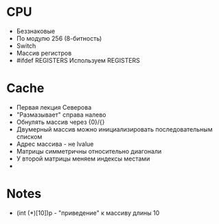 # CPU

* Беззнаковые
* По модулю 256 (8-битность)
* Switch
* Массив регистров
* #ifdef REGISTERS
Используем REGISTERS

# Cache

* Первая лекция Северова
* "Размазывает" справа налево
* Обнулять массив через {0}/{}
* Двумерный массив можно инициализировать последовательным списком
* Адрес массива - не lvalue
* Матрицы симметричны относительно диагонали
* У второй матрицы меняем индексы местами
* 

# Notes
* (int (*)[10])p - "приведение" к массиву длины 10 
